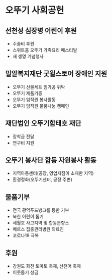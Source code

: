 # 오뚜기 사회공헌

## 선천성 심장병 어린이 후원 

- 수술비 후원
- 스위트홈 오뚜기 가족요리 페스티발
- 새 생명 기념행사

## 밀알복지재단 굿윌스토어 장애인 지원

- 오뚜기 선물세트 임가공 위탁
- 오뚜기 제품기증
- 오뚜기 임직원 봉사활동
- 오뚜기 임직원   물품나눔 캠페인

## 재단법인 오뚜기함태호 재단

- 장학금 전달
- 연구비 지원

## 오뚜기 봉사단 합동 자원봉사 활동

- 지역아동센터(공장, 영업지점이 소재한 지역)
- 환경정화(오뚜기센터, 공장 주변)

## 물품기부

- 전국 광역푸드뱅크를 통한 기부
- 북한 어린이 돕기
- 세월호 사고지역 및 합동분향소
- 메르스 집중관리병원 의료진
- 코로나19 극복

## 후원

- 강원도 화천 토마토 축제, 산천어 축제
- 이웃돕기 성금       


